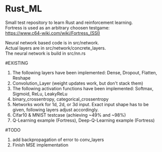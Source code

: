# Rust_ML

Small test repository to learn Rust and reinforcement learning.  
Fortress is used as an arbitrary choosen testgame:  
https://www.c64-wiki.com/wiki/Fortress_(SSI)

Neural network based code is in src/network.  
Actual layers are in src/network/concrete_layers.  
The neural network is build in src/nn.rs  

#EXISTING
1) The following layers have been implemented: Dense, Dropout, Flatten, Reshape  
2) Convolution_Layer (weight updates work, but don't stack them)  
3) The following activation functions have been implemented: Softmax, Sigmoid, ReLu, LeakyReLu  
4) binary_crossentropy, categorical_crossentropy  
5) Networks work for 1d, 2d, or 3d input. Exact input shape has to be given, following layers adjust accordingly.
6) Cifar10 & MNIST testcase (achieving ~49% and ~98%) 
7) Q-Learning example (Fortress), Deep-Q-Learning example (Fortress)  


#TODO
1) add backpropagation of error to conv_layers   
2) Finish MSE implementation   

